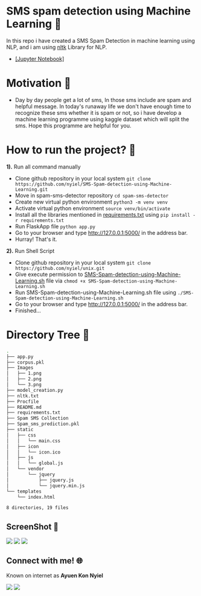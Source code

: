 # SMS spam detection using Machine Learning :notebook: &nbsp;
In this repo i have created a SMS Spam Detection in machine learning using NLP, and i am using [nltk](https://pypi.org/project/nltk/) Library for NLP. 
 - [[Jupyter Notebook]](https://github.com/nyiel/SMS-Spam-detection-using-Machine-Learning)

# Motivation :monocle_face:
  - Day by day people get a lot of sms, In those sms include are spam and helpful message. In today's runaway life we don't have enough time to recognize these sms whether it is spam or not, so i have develop a machine learning programme using kaggle dataset which will split the sms. Hope this programme are helpful for you. 

# How to run the project? :thinking:
**1).** Run all command manually
  - Clone github repository in your local system  `git clone https://github.com/nyiel/SMS-Spam-detection-using-Machine-Learning.git`
  - Move in spam-sms-detector repository  `cd spam-sms-detector`
  - Create new virtual python environment  `python3 -m venv venv`
  - Activate virtual python environment  `source venv/bin/activate`
  - Install all the libraries mentioned in [requirements.txt](https://github.com/nyiel/SMS-Spam-detection-using-Machine-Learning/blob/master/requirements.txt)  using  `pip install -r requirements.txt`
  - Run FlaskApp file  `python app.py`
  - Go to your browser and type http://127.0.0.1:5000/ in the address bar.
  - Hurray! That's it. <br>


**2).** Run Shell Script
  - Clone github repository in your local system  `git clone https://github.com/nyiel/unix.git`
  - Give execute permission to [SMS-Spam-detection-using-Machine-Learning.sh](https://github.com/nyiel/unix/blob/master/SMS-Spam-detection-using-Machine-Learning.sh) file via  `chmod +x SMS-Spam-detection-using-Machine-Learning.sh`
  - Run SMS-Spam-detection-using-Machine-Learning.sh file using `./SMS-Spam-detection-using-Machine-Learning.sh`
  - Go to your browser and type http://127.0.0.1:5000/ in the address bar.
  - Finished...

# Directory Tree :cactus:
```bash
.
├── app.py
├── corpus.pkl
├── Images
│   ├── 1.png
│   ├── 2.png
│   └── 3.png
├── model_creation.py
├── nltk.txt
├── Procfile
├── README.md
├── requirements.txt
├── Spam SMS Collection
├── Spam_sms_prediction.pkl
├── static
│   ├── css
│   │   └── main.css
│   ├── icon
│   │   └── icon.ico
│   ├── js
│   │   └── global.js
│   └── vendor
│       └── jquery
│           ├── jquery.js
│           └── jquery.min.js
└── templates
    └── index.html

8 directories, 19 files
```

## ScreenShot :camera_flash:
![](https://github.com/yogeshnile/spam-sms-detector/blob/master/Images/1.png)    ![](https://github.com/yogeshnile/spam-sms-detector/blob/master/Images/2.png)    ![](https://github.com/yogeshnile/spam-sms-detector/blob/master/Images/3.png)

## Connect with me! 🌐
Known on internet as **Ayuen Kon Nyiel**

[![][I_LinkedIn]][LinkedIn]  [![][I_Github]][Github] 


[LinkedIn]: [https://www.linkedin.com/in/kon-james-ayuen/]
[Github]: [https://github.com/nyiel/]



[I_LinkedIn]: https://img.icons8.com/bubbles/100/000000/linkedin.png
[I_Github]: https://img.icons8.com/bubbles/100/000000/github.png


